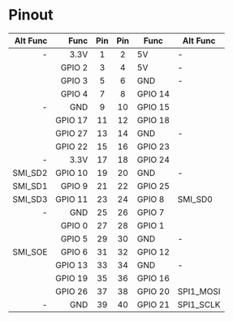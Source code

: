 # Pinout

| Alt Func | Func | Pin | Pin | Func | Alt Func |
| ---: | ---: | :---: | :---: | --- | --- |
| - | 3.3V | 1 | 2 | 5V | - |
| | GPIO 2 | 3 | 4 | 5V | - |
| | GPIO 3 | 5 | 6 | GND | - |
|| GPIO 4 | 7 | 8 | GPIO 14 | |
| - | GND | 9 | 10 | GPIO 15 | |
|| GPIO 17 | 11 | 12 | GPIO 18 | |
|| GPIO 27 | 13 | 14 | GND | - |
|| GPIO 22 | 15 | 16 | GPIO 23 ||
| - | 3.3V | 17 | 18 | GPIO 24 ||
| SMI_SD2 | GPIO 10 | 19 | 20 | GND | - |
| SMI_SD1 | GPIO 9 | 21 | 22 | GPIO 25 ||
| SMI_SD3 | GPIO 11 | 23 | 24 | GPIO 8 | SMI_SD0 |
| - | GND | 25 | 26 | GPIO 7 | |
|| GPIO 0 | 27 | 28 | GPIO 1 ||
|| GPIO 5 | 29 | 30 | GND | - |
| SMI_SOE | GPIO 6 | 31 | 32 | GPIO 12 ||
|| GPIO 13 | 33 | 34 | GND | - |
| | GPIO 19 | 35 | 36 | GPIO 16 ||
|| GPIO 26 | 37 | 38 | GPIO 20 | SPI1_MOSI |
| - | GND | 39 | 40 | GPIO 21 | SPI1_SCLK |
